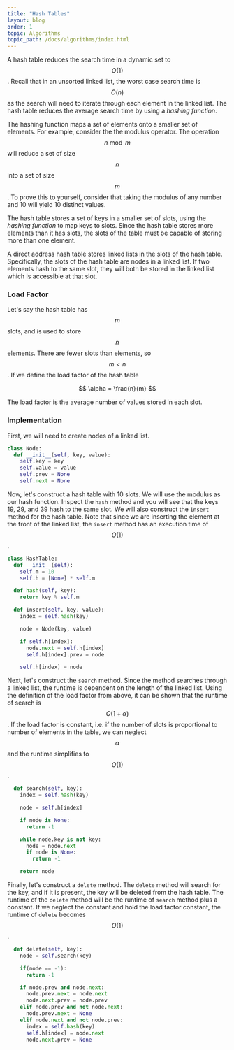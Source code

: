```yaml
---
title: "Hash Tables"
layout: blog
order: 1
topic: Algorithms
topic_path: /docs/algorithms/index.html
---
```

A hash table reduces the search time in a dynamic set to $$ O(1) $$. Recall that in an unsorted linked list, the worst case search time is $$ O(n) $$ as the search will need to iterate through each element in the linked list. The hash table reduces the average search time by using a *hashing function*.

The hashing function maps a set of elements onto a smaller set of elements. For example, consider the the modulus operator. The operation $$ n \bmod m $$ will reduce a set of size $$ n $$ into a set of size $$ m $$. To prove this to yourself, consider that taking the modulus of any number and 10 will yield 10 distinct values.

The hash table stores a set of keys in a smaller set of slots, using the *hashing function* to map keys to slots. Since the hash table stores more elements than it has slots, the slots of the table must be capable of storing more than one element.

A direct address hash table stores linked lists in the slots of the hash table. Specifically, the slots of the hash table are nodes in a linked list. If two elements hash to the same slot, they will both be stored in the linked list which is accessible at that slot.

### Load Factor
Let's say the hash table has $$ m $$ slots, and is used to store  $$ n $$ elements. There are fewer slots than elements, so $$ m < n $$. If we define the load factor of the hash table

$$
\alpha = \frac{n}{m}
$$

The load factor is the average number of values stored in each slot.

### Implementation
First, we will need to create nodes of a linked list.
```python
class Node:
  def __init__(self, key, value):
    self.key = key
    self.value = value
    self.prev = None
    self.next = None
```

Now, let's construct a hash table with 10 slots. We will use the modulus as our hash function. Inspect the `hash` method and you will see that the keys 19, 29, and 39 hash to the same slot. We will also construct the `insert` method for the hash table. Note that since we are inserting the element at the front of the linked list, the `insert` method has an execution time of $$ O(1) $$.

```python
class HashTable:
  def __init__(self):
    self.m = 10
    self.h = [None] * self.m

  def hash(self, key):
    return key % self.m

  def insert(self, key, value):
    index = self.hash(key)

    node = Node(key, value)

    if self.h[index]:
      node.next = self.h[index]
      self.h[index].prev = node

    self.h[index] = node
```

Next, let's construct the `search` method. Since the method searches through a linked list, the runtime is dependent on the length of the linked list. Using the definition of the load factor from above, it can be shown that the runtime of search is $$ O(1 + \alpha) $$. If the load factor is constant, i.e. if the number of slots is proportional to number of elements in the table, we can neglect $$ \alpha $$ and the runtime simplifies to $$ O(1) $$.

```python
  def search(self, key):
    index = self.hash(key)

    node = self.h[index]

    if node is None:
      return -1

    while node.key is not key:
      node = node.next
      if node is None:
        return -1

    return node
```

Finally, let's construct a `delete` method. The `delete` method will search for the key, and if it is present, the key will be deleted from the hash table. The runtime of the `delete` method will be the runtime of `search` method plus a constant. If we neglect the constant and hold the load factor constant, the runtime of `delete` becomes $$ O(1) $$.

```python
  def delete(self, key):
    node = self.search(key)

    if(node == -1):
      return -1

    if node.prev and node.next:
      node.prev.next = node.next
      node.next.prev = node.prev
    elif node.prev and not node.next:
      node.prev.next = None
    elif node.next and not node.prev:
      index = self.hash(key)
      self.h[index] = node.next
      node.next.prev = None
```
